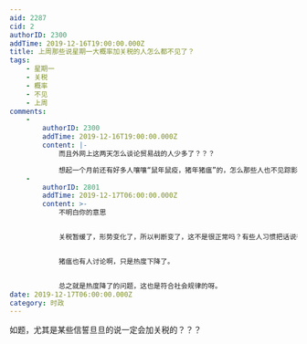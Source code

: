 ```yaml
---
aid: 2287
cid: 2
authorID: 2300
addTime: 2019-12-16T19:00:00.000Z
title: 上周那些说星期一大概率加关税的人怎么都不见了？
tags:
    - 星期一
    - 关税
    - 概率
    - 不见
    - 上周
comments:
    -
        authorID: 2300
        addTime: 2019-12-16T19:00:00.000Z
        content: |-
            而且外网上这两天怎么谈论贸易战的人少多了？？？

            想起一个月前还有好多人嚷嚷“鼠年鼠疫，猪年猪瘟”的，怎么那些人也不见踪影了？
    -
        authorID: 2801
        addTime: 2019-12-17T06:00:00.000Z
        content: >-
            不明白你的意思


            关税暂缓了，形势变化了，所以判断变了，这不是很正常吗？有些人习惯把话说得很满，表达习惯而已，不必纠结。前几天第一阶段协议确定的时候，讨论的人也很多，就是现在热度降了。


            猪瘟也有人讨论啊，只是热度下降了。


            总之就是热度降了的问题，这也是符合社会规律的呀。
date: 2019-12-17T06:00:00.000Z
category: 时政
---
```


如题，尤其是某些信誓旦旦的说一定会加关税的？？？
